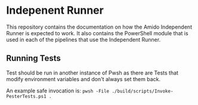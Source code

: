 # Indepenent Runner

This repository contains the documentation on how the Amido Independent Runner is expected to work. It also contains the PowerShell module that is used in each of the pipelines that use the Independent Runner.

## Running Tests

Test should be run in another instance of Pwsh as there are Tests that modify
environment variables and don't always set them back.

An example safe invocation is:
`pwsh -File ./build/scripts/Invoke-PesterTests.ps1 .`
